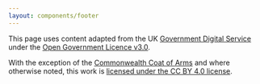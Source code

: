 ```yaml
---
layout: components/footer
---
```


This page uses content adapted from the UK [Government Digital Service](https://www.gov.uk/government/organisations/government-digital-service) under the [Open Government Licence v3.0](https://www.nationalarchives.gov.uk/doc/open-government-licence/version/3/).

With the exception of the [Commonwealth Coat of Arms](https://www.dpmc.gov.au/government/commonwealth-coat-arms) and where otherwise noted, this work is [licensed under the CC BY 4.0 license](https://creativecommons.org/licenses/by/4.0/).
